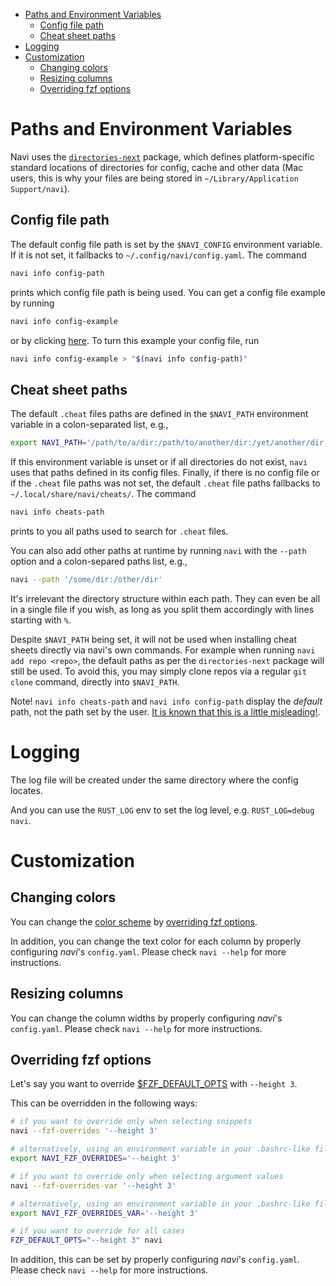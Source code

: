 - [Paths and Environment Variables](#paths-and-environment-variables)
  - [Config file path](#config-file-path)
  - [Cheat sheet paths](#cheat-sheet-paths)
- [Logging](#logging)
- [Customization](#customization)
  - [Changing colors](#changing-colors)
  - [Resizing columns](#resizing-columns)
  - [Overriding fzf options](#overriding-fzf-options)

# Paths and Environment Variables

Navi uses the [`directories-next`](https://crates.io/crates/directories-next) package, which 
defines platform-specific standard locations of directories for config, cache and other data (Mac users, this is why your files are being stored in `~/Library/Application Support/navi`).

## Config file path

The default config file path is set by the `$NAVI_CONFIG` environment variable. If it is not set, it fallbacks to `~/.config/navi/config.yaml`. The command
```sh
navi info config-path
```
prints which config file path is being used. You can get a config file example by running
```sh
navi info config-example
```
or by clicking [here](./config_file_example.yaml). To turn this example your config file, run

```sh
navi info config-example > "$(navi info config-path)"
```
## Cheat sheet paths

The default `.cheat` files paths are defined in the `$NAVI_PATH` environment variable in a colon-separated list, e.g.,
```sh
export NAVI_PATH='/path/to/a/dir:/path/to/another/dir:/yet/another/dir'
```
If this environment variable is unset or if all directories do not exist, `navi` uses that paths defined in its config files. Finally, if there is no config file or if the `.cheat` file paths was not set, the default `.cheat` file paths fallbacks to `~/.local/share/navi/cheats/`. The command
```sh
navi info cheats-path
```
prints to you all paths used to search for `.cheat` files. 

You can also add other paths at runtime by running `navi` with the `--path` option and a colon-separed paths list, e.g.,
```sh
navi --path '/some/dir:/other/dir'
```
It's irrelevant the directory structure within each path. They can even be all in a single file if you wish, as long as you split them accordingly with lines starting with `%`.

Despite `$NAVI_PATH` being set, it will not be used when installing cheat sheets directly via navi's own commands.  For example when running `navi add repo <repo>`, the default paths as per the `directories-next` package will still be used. To avoid this, you may simply clone repos via a regular `git clone` command, directly into `$NAVI_PATH`.

Note! `navi info cheats-path` and `navi info config-path` display the *default* path, not 
the path set by the user. [It is known that this is a little misleading!](https://github.com/denisidoro/navi/issues/664#issuecomment-1004721178).

# Logging

The log file will be created under the same directory where the config locates.

And you can use the `RUST_LOG` env to set the log level, e.g. `RUST_LOG=debug navi`.

# Customization

## Changing colors

You can change the [color scheme](https://github.com/junegunn/fzf/wiki/Color-schemes) by [overriding fzf options](#overriding-fzf-options).

In addition, you can change the text color for each column by properly configuring _navi_'s `config.yaml`. Please check `navi --help` for more instructions.

## Resizing columns

You can change the column widths by properly configuring _navi_'s `config.yaml`. Please check `navi --help` for more instructions.

## Overriding fzf options

Let's say you want to override [$FZF_DEFAULT_OPTS](https://github.com/junegunn/fzf#layout) with `--height 3`.

This can be overridden in the following ways:

```sh
# if you want to override only when selecting snippets
navi --fzf-overrides '--height 3'

# alternatively, using an environment variable in your .bashrc-like file:
export NAVI_FZF_OVERRIDES='--height 3'

# if you want to override only when selecting argument values
navi --fzf-overrides-var '--height 3'

# alternatively, using an environment variable in your .bashrc-like file:
export NAVI_FZF_OVERRIDES_VAR='--height 3'

# if you want to override for all cases
FZF_DEFAULT_OPTS="--height 3" navi
```

In addition, this can be set by properly configuring _navi_'s `config.yaml`. Please check `navi --help` for more instructions.
